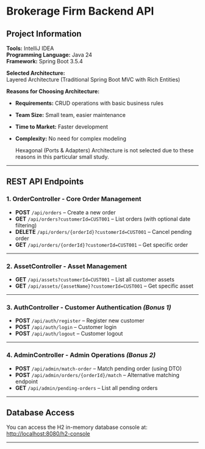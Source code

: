 # Brokerage Firm Backend API

## Project Information
**Tools:** IntelliJ IDEA  
**Programming Language:** Java 24  
**Framework:** Spring Boot 3.5.4  

**Selected Architecture:**  
Layered Architecture (Traditional Spring Boot MVC with Rich Entities)

**Reasons for Choosing Architecture:**
- **Requirements:** CRUD operations with basic business rules  
- **Team Size:** Small team, easier maintenance  
- **Time to Market:** Faster development  
- **Complexity:** No need for complex modeling

  Hexagonal (Ports & Adapters) Architecture is not selected due to these reasons in this particular small study.

---

## REST API Endpoints

### 1. OrderController - Core Order Management
- **POST** `/api/orders` – Create a new order  
- **GET** `/api/orders?customerId=CUST001` – List orders (with optional date filtering)  
- **DELETE** `/api/orders/{orderId}?customerId=CUST001` – Cancel pending order  
- **GET** `/api/orders/{orderId}?customerId=CUST001` – Get specific order  

---

### 2. AssetController - Asset Management
- **GET** `/api/assets?customerId=CUST001` – List all customer assets  
- **GET** `/api/assets/{assetName}?customerId=CUST001` – Get specific asset  

---

### 3. AuthController - Customer Authentication *(Bonus 1)*
- **POST** `/api/auth/register` – Register new customer  
- **POST** `/api/auth/login` – Customer login  
- **POST** `/api/auth/logout` – Customer logout  

---

### 4. AdminController - Admin Operations *(Bonus 2)*
- **POST** `/api/admin/match-order` – Match pending order (using DTO)  
- **POST** `/api/admin/orders/{orderId}/match` – Alternative matching endpoint  
- **GET** `/api/admin/pending-orders` – List all pending orders  

---

## Database Access
You can access the H2 in-memory database console at:  
[http://localhost:8080/h2-console](http://localhost:8080/h2-console)

---
